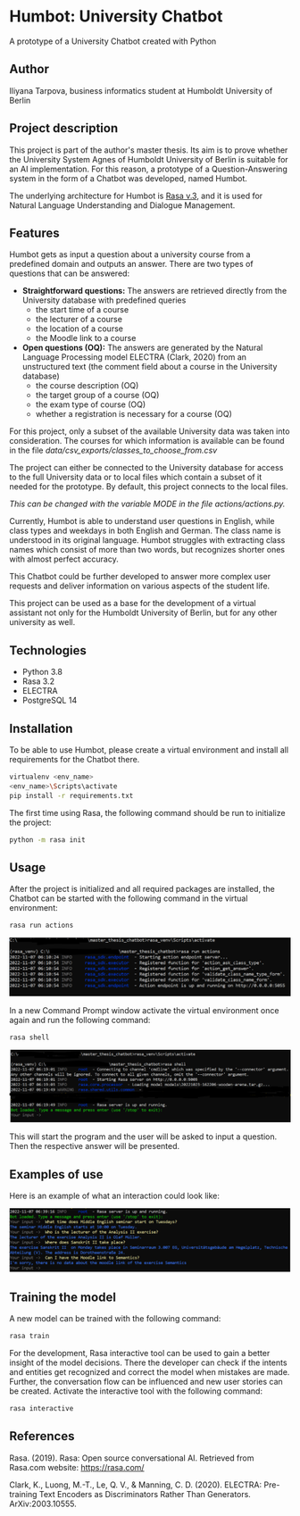 # Humbot: University Chatbot
A prototype of a University Chatbot created with Python

## Author
Iliyana Tarpova, business informatics student at Humboldt University of Berlin


## Project description
This project is part of the author's master thesis. Its aim is to prove whether 
the University System Agnes of Humboldt University of Berlin is suitable for an AI implementation.
For this reason, a prototype of a Question-Answering system in the form of a Chatbot was developed, named Humbot.

The underlying architecture for Humbot is [Rasa v.3](https://rasa.com/), and it is used 
for Natural Language Understanding and Dialogue Management.

## Features

Humbot gets as input a question about a university course from a predefined domain and outputs an answer.
There are two types of questions that can be answered:
* **Straightforward questions:** The answers are retrieved directly from the University database with predefined queries
  * the start time of a course
  * the lecturer of a course
  * the location of a course
  * the Moodle link to a course
* **Open questions (OQ):** The answers are generated by the Natural Language Processing model ELECTRA (Clark, 2020) from an unstructured text
    (the comment field about a course in the University database)
  * the course description (OQ)
  * the target group of a course (OQ)
  * the exam type of course (OQ)
  * whether a registration is necessary for a course (OQ)


For this project, only a subset of the available University data was taken into consideration.
The courses for which information is available can be found in the file *data/csv_exports/classes_to_choose_from.csv*

The project can either be connected to the University database for access to the full University data or to local files 
which contain a subset of it needed for the prototype. By default, this project connects to the local files.

*This can be changed with the variable MODE in the file actions/actions.py.*

Currently, Humbot is able to understand user questions in English, while class types and weekdays in both English and German.
The class name is understood in its original language.
Humbot struggles with extracting class names which consist of more than two words, but recognizes shorter ones with almost perfect accuracy.

This Chatbot could be further developed to answer more complex user requests and deliver information on various aspects 
of the student life. 

This project can be used as a base for the development of a virtual assistant not
only for the Humboldt University of Berlin, but for any other university as well.

## Technologies
* Python 3.8
* Rasa 3.2
* ELECTRA
* PostgreSQL 14

## Installation    

To be able to use Humbot, please create a virtual environment and install all 
requirements for the Chatbot there.

```bash
virtualenv <env_name>
<env_name>\Scripts\activate
pip install -r requirements.txt
```

The first time using Rasa, the following command should be run to initialize the project:

```bash
python -m rasa init 
```

## Usage

After the project is initialized and all required packages are installed, the Chatbot can be started with the following command in the virtual environment:

```bash
rasa run actions
```

![img.png](images/rasa_run_actions.png)

In a new Command Prompt window activate the virtual environment once again and run the following command:

```bash
rasa shell
```

![img.png](images/rasa_shell.png)

This will start the program and the user will be asked to input a question. Then the respective answer will be presented.

## Examples of use

Here is an example of what an interaction could look like:

![img.png](images/examples.png)

## Training the model

A new model can be trained with the following command:

```bash
rasa train
```

For the development, Rasa interactive tool can be used to gain a better insight of 
the model decisions. There the developer can check if the intents and entities get 
recognized and correct the model when mistakes are made. Further, the conversation 
flow can be influenced and new user stories can be created. Activate the interactive 
tool with the following command:

```bash
rasa interactive
```

## References

Rasa. (2019). Rasa: Open source conversational AI. Retrieved from Rasa.com website: https://rasa.com/

Clark, K., Luong, M.-T., Le, Q. V., & Manning, C. D. (2020). ELECTRA: Pre-training Text Encoders as Discriminators Rather Than Generators. ArXiv:2003.10555.